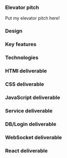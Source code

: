 ### Elevator pitch
Put my elevator pitch here!

### Design

### Key features

### Technologies

### HTMl deliverable

### CSS deliverable

### JavaScript deliverable

### Service deliverable

### DB/Login deliverable

### WebSocket deliverable

### React deliverable
